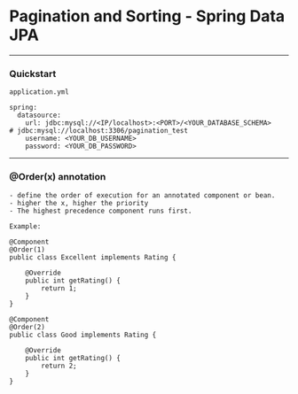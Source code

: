 # Pagination and Sorting - Spring Data JPA

---
### Quickstart 
`application.yml`

```agsl
spring:
  datasource:
    url: jdbc:mysql://<IP/localhost>:<PORT>/<YOUR_DATABASE_SCHEMA>       # jdbc:mysql://localhost:3306/pagination_test
    username: <YOUR_DB_USERNAME>     
    password: <YOUR_DB_PASSWORD>
```
---

### @Order(x) annotation
```agsl
- define the order of execution for an annotated component or bean.
- higher the x, higher the priority 
- The highest precedence component runs first.

Example:

@Component
@Order(1)
public class Excellent implements Rating {

    @Override
    public int getRating() {
        return 1;
    }
}

@Component
@Order(2)
public class Good implements Rating {

    @Override
    public int getRating() {
        return 2;
    }
}


```